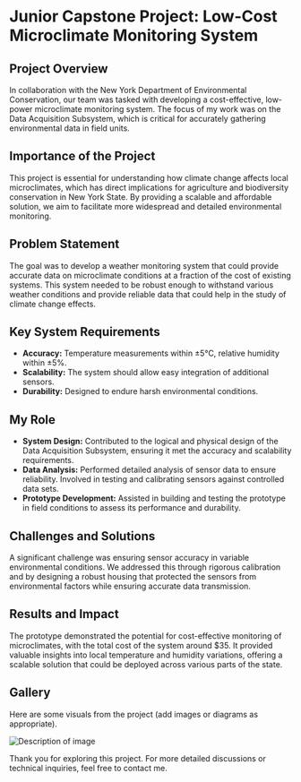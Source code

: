 # Junior Capstone Project: Low-Cost Microclimate Monitoring System

## Project Overview

In collaboration with the New York Department of Environmental Conservation, our team was tasked with developing a cost-effective, low-power microclimate monitoring system. The focus of my work was on the Data Acquisition Subsystem, which is critical for accurately gathering environmental data in field units.

## Importance of the Project

This project is essential for understanding how climate change affects local microclimates, which has direct implications for agriculture and biodiversity conservation in New York State. By providing a scalable and affordable solution, we aim to facilitate more widespread and detailed environmental monitoring.

## Problem Statement

The goal was to develop a weather monitoring system that could provide accurate data on microclimate conditions at a fraction of the cost of existing systems. This system needed to be robust enough to withstand various weather conditions and provide reliable data that could help in the study of climate change effects.

## Key System Requirements

- **Accuracy:** Temperature measurements within ±5°C, relative humidity within ±5%.
- **Scalability:** The system should allow easy integration of additional sensors.
- **Durability:** Designed to endure harsh environmental conditions.

## My Role

- **System Design:** Contributed to the logical and physical design of the Data Acquisition Subsystem, ensuring it met the accuracy and scalability requirements.
- **Data Analysis:** Performed detailed analysis of sensor data to ensure reliability. Involved in testing and calibrating sensors against controlled data sets.
- **Prototype Development:** Assisted in building and testing the prototype in field conditions to assess its performance and durability.

## Challenges and Solutions

A significant challenge was ensuring sensor accuracy in variable environmental conditions. We addressed this through rigorous calibration and by designing a robust housing that protected the sensors from environmental factors while ensuring accurate data transmission.

## Results and Impact

The prototype demonstrated the potential for cost-effective monitoring of microclimates, with the total cost of the system around $35. It provided valuable insights into local temperature and humidity variations, offering a scalable solution that could be deployed across various parts of the state.

## Gallery

Here are some visuals from the project (add images or diagrams as appropriate).

![Description of image](URL_to_image)


Thank you for exploring this project. For more detailed discussions or technical inquiries, feel free to contact me.

